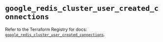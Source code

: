 # `google_redis_cluster_user_created_connections`

Refer to the Terraform Registry for docs: [`google_redis_cluster_user_created_connections`](https://registry.terraform.io/providers/hashicorp/google-beta/6.18.0/docs/resources/google_redis_cluster_user_created_connections).

